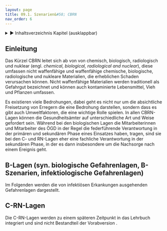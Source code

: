 ```yaml
---
layout: page
title: 09.1. Szenarien&#58; CBRN
nav_order: 6
---
```


<details markdown="block">
  <summary>
      &#9658; Inhaltsverzeichnis Kapitel (ausklappbar)
  </summary>

1. TOC
{:toc}
 </details>

   <p></p>


## Einleitung

Das Kürzel CBRN leitet sich ab von von chemisch, biologisch,
radiologisch und nuklear (engl. *chemical, biological, radiological and
nuclear*), diese umfassen nicht waffenfähige und waffenfähige chemische,
biologische, radiologische und nukleare Materialien, die erheblichen
Schaden verursachen können. Nicht waffenfähige Materialien werden
traditionell als Gefahrgut bezeichnet und können auch kontaminierte
Lebensmittel, Vieh und Pflanzen umfassen.

Es existieren viele Bedrohungen, dabei geht es nicht nur um die
absichtliche Freisetzung von Erregern die eine Bedrohung darstellen,
sondern dass es gibt auch Umweltfaktoren, die eine wichtige Rolle
spielen. In allen CBRN-Lagen können die Gesundheitsämter auf
unterschiedliche Art und Weise gefordert sein. Während bei den
biologischen Lagen die Mitarbeiterinnen und Mitarbeiter des ÖGD in der
Regel die federführende Verantwortung in der primären und sekundären
Phase eines Einsatzes haben, tragen, sind sie bei den C- und RN-Lagen
eher eine fachliche Verantwortung in der sekundären Phase, in der es
dann insbesondere um die Nachsorge nach einem Ereignis geht.

## B-Lagen (syn. biologische Gefahrenlagen, B-Szenarien, infektiologische Gefahrenlagen)

Im Folgenden werden die von infektiösen Erkankungen ausgehenden
Gefahrenlagen dargestellt.

## C-RN-Lagen

Die C-RN-Lagen werden zu einem späteren Zeitpunkt in das Lehrbuch
integriert und sind nicht Bestandteil der Vorabversion .

<div class="section fnlist" data-role="doc-footnotes">

</div>
